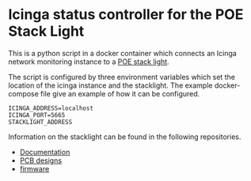 Icinga status controller for the POE Stack Light 
================================================

This is a python script in a docker container which connects an Icinga network monitoring instance to a [POE stack light][blog-post].

The script is configured by three environment variables which set the location of the icinga instance and the stacklight.
The example docker-compose file give an example of how it can be configured.

```
ICINGA_ADDRESS=localhost
ICINGA_PORT=5665
STACKLIGHT_ADDRESS
```

Information on the stacklight can be found in the following repositories.

* [Documentation][documentation-repo]
* [PCB designs][hardware-repo]
* [firmware][firmware-repo]


[blog-post]: https://www.scorpia.co.uk/2021/05/23/building-a-poe-enabled-lighting-fixture/
[documentation-repo]: https://github.com/Tyler-Ward/stacklight-documentation
[hardware-repo]: https://github.com/Tyler-Ward/stacklight-hardware
[firmware-repo]: https://github.com/Tyler-Ward/stacklight-firmware
